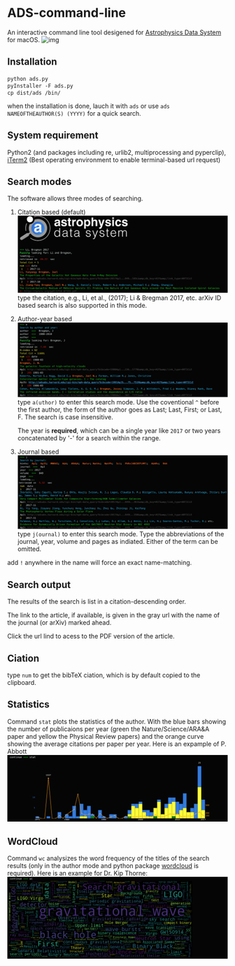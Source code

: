 # ADS-command-line
An interactive command line tool desigened for [Astrophysics Data System](http://www.adsabs.harvard.edu) for macOS.
![img](http://adsabs.github.io/img/bbb_assets/ads_logo_full_light_background.svg)
## Installation
```
python ads.py
pyInstaller -F ads.py
cp dist/ads /bin/
```
when the installation is done, lauch it with
`
ads
`
or use
`
ads NAMEOFTHEAUTHOR(S) (YYYY)
`
for a quick search.

## System requirement
Python2 (and packages including re, urlib2, multiprocessing and pyperclip), [iTerm2](http://www.iterm2.com) (Best operating environment to enable terminal-based url request)

## Search modes
The software allows three modes of searching.
1. Citation based (default)
![img](https://github.com/LiYunyang/ADS-command-line/blob/master/example/cmod.png)
   type the citation, e.g., Li, et al., (2017); Li & Bregman 2017, etc.
   arXiv ID based search is also supported in this mode.
2. Author-year based
    ![img](https://github.com/LiYunyang/ADS-command-line/blob/master/example/amod.png)
   type `a(uthor)` to enter this search mode. 
   Use the coventional `^` before the first author, the form of the author goes as Last; Last, First; or Last, F. The search is case insensitive.
   
   The year is **required**, which can be a single year like `2017` or two years concatenated by '-' for a search within the range.
3. Journal based
![img](https://github.com/LiYunyang/ADS-command-line/blob/master/example/jmode.png)
   type `j(ournal)` to enter this search mode.
   Type the abbreviations of the journal, year, volume and pages as indiated. Either of the term can be omitted.

add `!` anywhere in the name will force an exact name-matching.
## Search output
The results of the search is list in a citation-descending order. 

The link to the article, if available, is given in the gray url with the name of the journal (or arXiv) marked ahead.

Click the url lind to acess to the PDF version of the article.

## Ciation
type `num` to get the bibTeX ciation, which is by default copied to the clipboard.

## Statistics
Command `stat` plots the statistics of the author. With the blue bars showing the number of publicaions per year (green the Nature/Science/ARA&A paper and yellow the Physical Review papers) and the orange curve showing the average citations per paper per year. Here is an expample of P. Abbott
![img](https://github.com/LiYunyang/ADS-command-line/blob/master/example/statistics.png)

## WordCloud
Command `wc` analysizes the word frequency of the titles of the search results (only in the author mode and python package [wordcloud](http://amueller.github.io/word_cloud/index.html) is required). Here is an example for Dr. Kip Thorne:
![img](https://github.com/LiYunyang/ADS-command-line/blob/master/example/wc.png)
